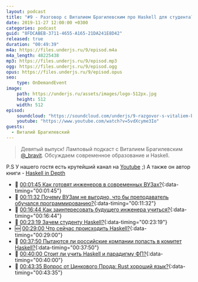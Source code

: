 ```yaml
---
layout: podcast
title: "#9 - Разговор с Виталием Брагилевским про Haskell для студента? [Ламповый]"
date: 2019-11-27 12:00:00 +0300
categories: podcast
guid: "8FDCABEB-3711-4655-A165-21DA241E8D42"
released: true
duration: "00:49:39"
m4a: https://files.underjs.ru/9/episod.m4a
m4a_length: 48225438
mp3: https://files.underjs.ru/9/episod.mp3
ogg: https://files.underjs.ru/9/episod.ogg
opus: https://files.underjs.ru/9/episod.opus
seo:
    type: OnDemandEvent
image:
    path: https://underjs.ru/assets/images/logo-512px.jpg
    height: 512
    width: 512
episod:
    soundcloud: "https://soundcloud.com/underjs/9-razgovor-s-vitaliem-bragilevskim-pro-haskell-dlya-studenta-lampovyy"
    youtube: "https://www.youtube.com/watch?v=5vdXcyme3Io"
guests:
  - Виталий Брагилевский
---
```


> Девятый выпуск! Ламповый подкаст с Виталием Брагилевским [@_bravit](https://twitter.com/_bravit). Обсуждаем современное образование и Haskell. 

P.S У нашего гостя есть крутейший канал на [Youtube](https://www.youtube.com/user/bravit111) ;) А также он автор книги - [Haskell in Depth](https://www.manning.com/books/haskell-in-depth)

- 🤔 [00:01:45 Как готовят инженеров в современных ВУЗах?](#){:data-timing="00:01:45"}
- 🤔 [00:11:32 Почему ВУЗам не выгодно, что бы преподаватель обучался программированию?](#){:data-timing="00:11:32"}
- 🤔 [00:16:44 Как заинтересовать будущего инженера учиться?](#){:data-timing="00:16:44"}
- 🤔 [00:23:19 Зачем студенту Haskell?](#){:data-timing="00:23:19"}
- 🆕 [00:29:00 Что сейчас происходить Haskell?](#){:data-timing="00:29:00"}
- 🤔 [00:37:50 Пытаются ли российские компании попасть в комитет Haskell?](#){:data-timing="00:37:50"}
- 🤔 [00:40:00 Стоит ли учить Haskell и парадигму ФП?](#){:data-timing="00:40:00"}
- 🤔 [00:43:35 Вопрос от Цинкового Прода: Rust хороший язык?](#){:data-timing="00:43:35"}
